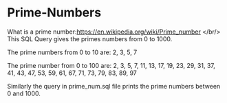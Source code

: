 # Prime-Numbers
What is a prime number:https://en.wikipedia.org/wiki/Prime_number </br/>
This SQL Query gives the primes numbers from 0 to 1000.

The prime numbers from 0 to 10 are:
2,
3,
5,
7

The prime number from 0 to 100 are: 2,
3,
5,
7,
11,
13,
17,
19,
23,
29,
31,
37,
41,
43,
47,
53,
59,
61,
67,
71,
73,
79,
83,
89,
97

Similarly the query in prime_num.sql file prints the prime numbers between 0 and 1000.
